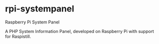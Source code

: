 rpi-systempanel
===============

Raspberry Pi System Panel

A PHP System Information Panel, developed on Raspberry Pi with support for Raspistill.
